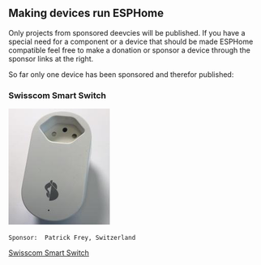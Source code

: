 ## Making devices run ESPHome

Only projects from sponsored deevcies will be published. If you have a special need for a component or a device that should be made ESPHome compatible feel free to make a donation or sponsor a device through the sponsor links at the right.

So far only one device has been sponsored and therefor published:

### Swisscom Smart Switch

![Swisscom Smart Switch](images/Swisscom_Smart_Switch.jpg)

    Sponsor:  Patrick Frey, Switzerland

[Swisscom Smart Switch](devices/swisscom_lcs1/)
